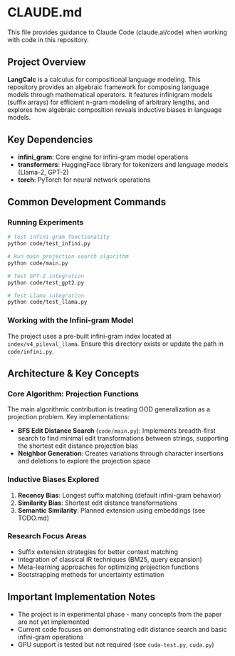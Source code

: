 # CLAUDE.md

This file provides guidance to Claude Code (claude.ai/code) when working with code in this repository.

## Project Overview

**LangCalc** is a calculus for compositional language modeling. This repository provides an algebraic framework for composing language models through mathematical operators. It features infinigram models (suffix arrays) for efficient n-gram modeling of arbitrary lengths, and explores how algebraic composition reveals inductive biases in language models.

## Key Dependencies

- **infini_gram**: Core engine for infini-gram model operations
- **transformers**: HuggingFace library for tokenizers and language models (Llama-2, GPT-2)
- **torch**: PyTorch for neural network operations

## Common Development Commands

### Running Experiments
```bash
# Test infini-gram functionality
python code/test_infini.py

# Run main projection search algorithm
python code/main.py

# Test GPT-2 integration
python code/test_gpt2.py

# Test Llama integration
python code/test_llama.py
```

### Working with the Infini-gram Model
The project uses a pre-built infini-gram index located at `index/v4_pileval_llama`. Ensure this directory exists or update the path in `code/infini.py`.

## Architecture & Key Concepts

### Core Algorithm: Projection Functions
The main algorithmic contribution is treating OOD generalization as a projection problem. Key implementations:

- **BFS Edit Distance Search** (`code/main.py`): Implements breadth-first search to find minimal edit transformations between strings, supporting the shortest edit distance projection bias
- **Neighbor Generation**: Creates variations through character insertions and deletions to explore the projection space

### Inductive Biases Explored
1. **Recency Bias**: Longest suffix matching (default infini-gram behavior)
2. **Similarity Bias**: Shortest edit distance transformations
3. **Semantic Similarity**: Planned extension using embeddings (see TODO.md)

### Research Focus Areas
- Suffix extension strategies for better context matching
- Integration of classical IR techniques (BM25, query expansion)
- Meta-learning approaches for optimizing projection functions
- Bootstrapping methods for uncertainty estimation

## Important Implementation Notes

- The project is in experimental phase - many concepts from the paper are not yet implemented
- Current code focuses on demonstrating edit distance search and basic infini-gram operations
- GPU support is tested but not required (see `cuda-test.py`, `cuda.py`)